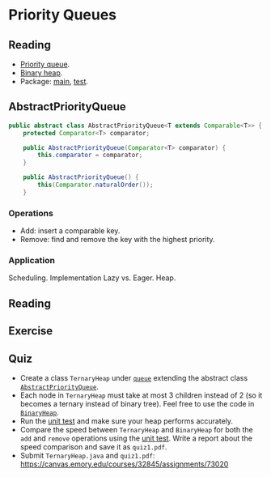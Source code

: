 # Priority Queues

## Reading

* [Priority queue](https://en.wikipedia.org/wiki/Priority_queue).
* [Binary heap](https://en.wikipedia.org/wiki/Binary_heap).
* Package: [main](../src/main/java/edu/emory/cs/queue), [test](../src/test/java/edu/emory/cs/queue).


## AbstractPriorityQueue

```java
public abstract class AbstractPriorityQueue<T extends Comparable<T>> {
    protected Comparator<T> comparator;

    public AbstractPriorityQueue(Comparator<T> comparator) {
        this.comparator = comparator;
    }

    public AbstractPriorityQueue() {
        this(Comparator.naturalOrder());
    }
```



### Operations

* Add: insert a comparable key.
* Remove: find and remove the key with the highest priority.

### Application
Scheduling.
Implementation
Lazy vs. Eager.
Heap.



## Reading


## Exercise


## Quiz

* Create a class `TernaryHeap` under [`queue`](../tree/master/src/queue) extending the abstract class [`AbstractPriorityQueue`](../tree/master/src/queue/AbstractPriorityQueue.java).
* Each node in `TernaryHeap` must take at most 3 children instead of 2 (so it becomes a ternary instead of binary tree). Feel free to use the code in [`BinaryHeap`](../tree/master/src/queue/BinaryHeap.java).
* Run the [unit test](../tree/master/src/queue/PriorityQueueTest.java) and make sure your heap performs accurately.
* Compare the speed between `TernaryHeap` and `BinaryHeap` for both the `add` and `remove` operations using the [unit test](../tree/master/src/queue/PriorityQueueTest.java). Write a report about the speed comparison and save it as `quiz1.pdf`.
* Submit `TernaryHeap.java` and `quiz1.pdf`: https://canvas.emory.edu/courses/32845/assignments/73020
